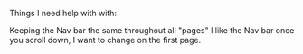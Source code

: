 Things I need help with with:

Keeping the Nav bar the same throughout all "pages" I like the Nav bar once you scroll down, I want to change on the first page. 


